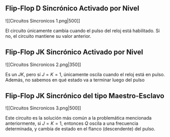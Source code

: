 ## Flip-Flop D Sincrónico Activado por Nivel

![[Circuitos Sincronicos 1.png|500]]

El circuito únicamente cambia cuando el pulso del reloj está habilitado. Si no, el circuito mantiene su valor anterior.

## Flip-Flop JK Sincrónico Activado por Nivel

![[Circuitos Sincronicos 2.png|350]]

Es un $JK$, pero sí $J{=}K{=}1$, únicamente oscila cuando el reloj está en pulso. Además, no sabemos en qué estado va a terminar luego del pulso

## Flip-Flop JK Sincrónico del tipo Maestro-Esclavo

![[Circuitos Sincronicos 3.png|500]]

Este circuito es la solución más común a la problemática mencionada anteriormente, si $J{=}K{=}1$, entonces $Q$ oscila a una frecuencia determinada, y cambia de estado en el flanco (descendente) del pulso.
